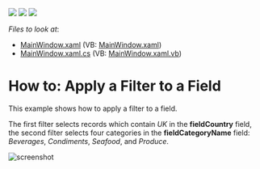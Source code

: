 <!-- default badges list -->
![](https://img.shields.io/endpoint?url=https://codecentral.devexpress.com/api/v1/VersionRange/128578367/22.2.2%2B)
[![](https://img.shields.io/badge/Open_in_DevExpress_Support_Center-FF7200?style=flat-square&logo=DevExpress&logoColor=white)](https://supportcenter.devexpress.com/ticket/details/E2134)
[![](https://img.shields.io/badge/📖_How_to_use_DevExpress_Examples-e9f6fc?style=flat-square)](https://docs.devexpress.com/GeneralInformation/403183)
<!-- default badges end -->
<!-- default file list -->
*Files to look at*:

* [MainWindow.xaml](./CS/WpfPivotGridFilterValues/MainWindow.xaml) (VB: [MainWindow.xaml](./VB/WpfPivotGridFilterValues/MainWindow.xaml))
* [MainWindow.xaml.cs](./CS/WpfPivotGridFilterValues/MainWindow.xaml.cs) (VB: [MainWindow.xaml.vb](./VB/WpfPivotGridFilterValues/MainWindow.xaml.vb))
<!-- default file list end -->
# How to: Apply a Filter to a Field

This example shows how to apply a filter to a field. 

The first filter selects records which contain _UK_ in the **fieldCountry** field, the second filter selects four categories in the **fieldCategoryName** field: _Beverages_, _Condiments_, _Seafood_, and _Produce_.

![screenshot](images/screenshot.png)
